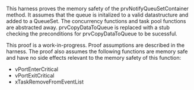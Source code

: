 This harness proves the memory safety of the prvNotifyQueuSetContainer method.
It assumes that the queue is initalized to a valid datastructure and added to a
QueueSet. The concurrency functions and task pool functions are abstracted away.
prvCopyDataToQueue is replaced with a stub checking the preconditions for
prvCopyDataToQueue to be sucessful.

This proof is a work-in-progress. Proof assumptions are described in the
harness. The proof also assumes the following functions are memory safe and have
no side effects relevant to the memory safety of this function:

-   vPortEnterCritical
-   vPortExitCritical
-   xTaskRemoveFromEventList
